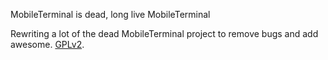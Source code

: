 MobileTerminal is dead, long live MobileTerminal

Rewriting a lot of the dead MobileTerminal project to remove bugs and add awesome. [GPLv2](https://www.gnu.org/licenses/gpl-2.0.html).
